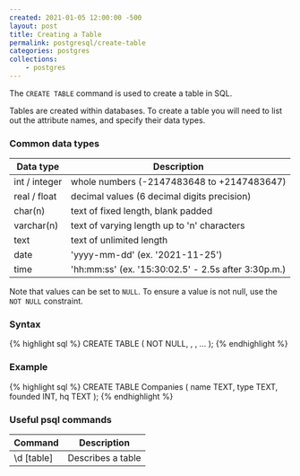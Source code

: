 ```yaml
---
created: 2021-01-05 12:00:00 -500
layout: post
title: Creating a Table
permalink: postgresql/create-table
categories: postgres
collections: 
    - postgres
---
```


The ```CREATE TABLE``` command is used to create a table in SQL.

Tables are created within databases.
To create a table you will need to list out the attribute names, and specify their data types.

<h3 id="common-data-types">Common data types</h3>

<table>
    <thead>
        <tr>
            <th>Data type</th>
            <th>Description</th>
        </tr>
    </thead>
    <tbody>
        <tr>
            <td>int / integer</td>
            <td>whole numbers (-2147483648 to +2147483647)</td>
        </tr>
        <tr>
            <td>real / float</td>
            <td>decimal values (6 decimal digits precision)</td>
        </tr>
        <tr>
            <td>char(n)</td>
            <td>text of fixed length, blank padded</td>
        </tr>
        <tr>
            <td>varchar(n)</td>
            <td>text of varying length up to 'n' characters</td>
        </tr>
        <tr>
            <td>text</td>
            <td>text of unlimited length</td>
        </tr>
        <tr>
            <td>date</td>
            <td>'yyyy-mm-dd' (ex. '2021-11-25')</td>
        </tr>
        <tr>
            <td>time</td>
            <td>'hh:mm:ss' (ex. '15:30:02.5' - 2.5s after 3:30p.m.)</td>
        </tr>
    </tbody>
</table>

Note that values can be set to ```NULL```. 
To ensure a value is not null, use the ```NOT NULL``` constraint.

### Syntax

{% highlight sql %}
CREATE TABLE <table-name> (
    <attribute-name> <data-type> NOT NULL,
    <attribute-name> <data-type>,
    <attribute-name> <data-type>,
    ...
);
{% endhighlight %}

### Example

{% highlight sql %}
CREATE TABLE Companies (
    name TEXT,
    type TEXT,
    founded INT,
    hq TEXT
);
{% endhighlight %}

### Useful psql commands

<table>
    <thead>
        <tr>
            <th>Command</th>
            <th>Description</th>
        </tr>
    </thead>
    <tbody>
        <tr>
            <td>\d [table]</td>
            <td>Describes a table</td>
        </tr>
    </tbody>
</table>